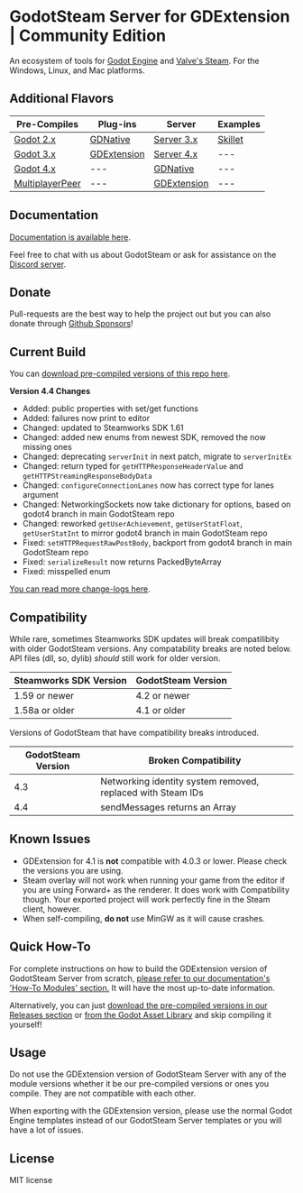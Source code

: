 # GodotSteam Server for GDExtension | Community Edition
An ecosystem of tools for [Godot Engine](https://godotengine.org) and [Valve's Steam](https://store.steampowered.com). For the Windows, Linux, and Mac platforms.

Additional Flavors
---
Pre-Compiles | Plug-ins | Server | Examples
--- | --- | --- | ---
[Godot 2.x](https://github.com/GodotSteam/GodotSteam/tree/godot2) | [GDNative](https://github.com/GodotSteam/GodotSteam/tree/gdnative) | [Server 3.x](https://github.com/GodotSteam/GodotSteam-Server/tree/godot3) | [Skillet](https://github.com/GodotSteam/Skillet)
[Godot 3.x](https://github.com/GodotSteam/GodotSteam/tree/godot3) | [GDExtension](https://github.com/GodotSteam/GodotSteam/tree/gdextension) | [Server 4.x](https://github.com/GodotSteam/GodotSteam-Server/tree/godot4) | ---
[Godot 4.x](https://github.com/GodotSteam/GodotSteam/tree/godot4) | --- | [GDNative](https://github.com/GodotSteam/GodotSteam-Server/tree/gdnative) | ---
[MultiplayerPeer](https://github.com/GodotSteam/MultiplayerPeer)| --- | [GDExtension](https://github.com/GodotSteam/GodotSteam-Server/tree/gdextension) | ---

Documentation
---
[Documentation is available here](https://godotsteam.com/).

Feel free to chat with us about GodotSteam or ask for assistance on the [Discord server](https://discord.gg/SJRSq6K).

Donate
---
Pull-requests are the best way to help the project out but you can also donate through [Github Sponsors](https://github.com/sponsors/Gramps)!

Current Build
---
You can [download pre-compiled versions of this repo here](https://github.com/GodotSteam/GodotSteam-Server/releases).

**Version 4.4 Changes**
- Added: public properties with set/get functions
- Added: failures now print to editor
- Changed: updated to Steamworks SDK 1.61
- Changed: added new enums from newest SDK, removed the now missing ones
- Changed: deprecating `serverInit` in next patch, migrate to `serverInitEx`
- Changed: return typed for `getHTTPResponseHeaderValue` and `getHTTPStreamingResponseBodyData`
- Changed: `configureConnectionLanes` now has correct type for lanes argument
- Changed: NetworkingSockets now take dictionary for options, based on godot4 branch in main GodotSteam repo
- Changed: reworked `getUserAchievement`, `getUserStatFloat`, `getUserStatInt` to mirror godot4 branch in main GodotSteam repo
- Fixed: `setHTTPRequestRawPostBody`, backport from godot4 branch in main GodotSteam repo
- Fixed: `serializeResult` now returns PackedByteArray
- Fixed: misspelled enum

[You can read more change-logs here](https://godotsteam.com/changelog/server4/).

Compatibility
---
While rare, sometimes Steamworks SDK updates will break compatilibity with older GodotSteam versions. Any compatability breaks are noted below. API files (dll, so, dylib) _should_ still work for older version.

Steamworks SDK Version | GodotSteam Version
---|---
1.59 or newer | 4.2 or newer
1.58a or older | 4.1 or older

Versions of GodotSteam that have compatibility breaks introduced.

GodotSteam Version | Broken Compatibility
---|---
4.3| Networking identity system removed, replaced with Steam IDs
4.4 | sendMessages returns an Array

Known Issues
---
- GDExtension for 4.1 is **not** compatible with 4.0.3 or lower. Please check the versions you are using.
- Steam overlay will not work when running your game from the editor if you are using Forward+ as the renderer.  It does work with Compatibility though.  Your exported project will work perfectly fine in the Steam client, however.
- When self-compiling, **do not** use MinGW as it will cause crashes.

Quick How-To
---
For complete instructions on how to build the GDExtension version of GodotSteam Server from scratch, [please refer to our documentation's 'How-To Modules' section.](https://godotsteam.com/howto/gdextension/) It will have the most up-to-date information.

Alternatively, you can just [download the pre-compiled versions in our Releases section](https://github.com/GodotSteam/GodotSteam-Server/releases) or [from the Godot Asset Library](https://godotengine.org/asset-library/asset/2218) and skip compiling it yourself!

Usage
----------
Do not use the GDExtension version of GodotSteam Server with any of the module versions whether it be our pre-compiled versions or ones you compile.  They are not compatible with each other.

When exporting with the GDExtension version, please use the normal Godot Engine templates instead of our GodotSteam Server templates or you will have a lot of issues.

License
---
MIT license
